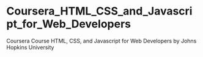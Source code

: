 # Coursera_HTML_CSS_and_Javascript_for_Web_Developers
Coursera Course HTML, CSS, and Javascript for Web Developers by Johns Hopkins University
